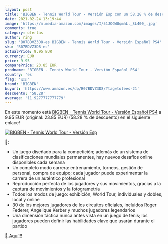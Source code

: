 ```yaml
---
layout: post
title: 'BIGBEN - Tennis World Tour - Versión Esp con un 58.28 % de descuento'
date: 2021-02-24 13:19:44
image: 'https://m.media-amazon.com/images/I/51JOGW0qmhL._SL400_.jpg'
comments: true
category: ofertas
author: ring
slug: 'B07BDVZ3D8-es BIGBEN - Tennis World Tour - Versión Español PS4'
sku: 'B07BDVZ3D8-es'
actualPrice: 9.95 EUR
currency: EUR
price: 9.95
comparePrice: 23.85 EUR
prodname: 'BIGBEN - Tennis World Tour - Versión Español PS4'
country: 'es'
flag: '🇪🇸'
brand: 'BIGBEN'
buyurl: 'https://www.amazon.es/dp/B07BDVZ3D8/?tag=tolees-21'
descuento: '58.28'
average: '11.9277777777779'
---
```


En este momento está [BIGBEN - Tennis World Tour - Versión Español PS4](https://www.amazon.es/dp/B07BDVZ3D8/?tag=tolees-21) a 9.95 EUR (original: 23.85 EUR) (58.28 %  de descuento) en el siguiente enlace!

[![BIGBEN - Tennis World Tour - Versión Esp](https://m.media-amazon.com/images/I/51JOGW0qmhL._SL400_.jpg)](https://www.amazon.es/dp/B07BDVZ3D8/?tag=tolees-21)

🔎:

- Un juego diseñado para la competición; además de un sistema de clasificaciones mundiales permanentes, hay nuevos desafíos online disponibles cada semana
- Un completo modo carrera: entrenamiento, torneos, gestión de personal, compra de equipo; cada jugador puede experimentar la carrera de un auténtico profesional
- Reproducción perfecta de los jugadores y sus movimientos, gracias a la captura de movimientos y la fotogrametría
- Todos los modos de juego: exhibición, World Tour, individuales y dobles, local y online
- 30 de los mejores jugadores de los circuitos oficiales, incluidos Roger Federer, Angelique Kerber y muchos jugadores legendarios
- Una dimensión táctica nunca antes vista en un juego de tenis; los jugadores pueden definir las habilidades clave que usarán durante el partido

[🛒 Aquí!!!](https://www.amazon.es/dp/B07BDVZ3D8/?tag=tolees-21)
